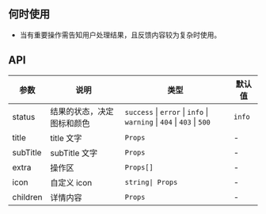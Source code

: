 ## 何时使用

- 当有重要操作需告知用户处理结果，且反馈内容较为复杂时使用。

## API

| 参数 | 说明 | 类型 | 默认值 |
| --- | --- | --- | --- |
| status | 结果的状态，决定图标和颜色 | `success` \| `error` \| `info` \| `warning` \| `404` \| `403` \| `500` | `info` |
| title | title 文字 | `Props` | - |
| subTitle | subTitle 文字 | `Props` | - |
| extra | 操作区 | `Props[]` | - |
| icon | 自定义 icon | `string\| Props` | - |
| children | 详情内容 | `Props` | - |
